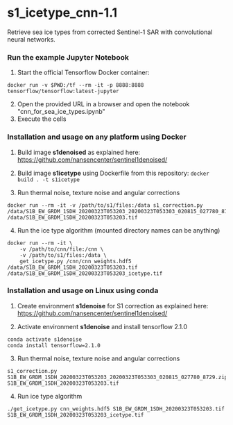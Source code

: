 # s1_icetype_cnn-1.1
Retrieve sea ice types from corrected Sentinel-1 SAR with convolutional neural networks.

### Run the example Jupyter Notebook

1. Start the official Tensorflow Docker container:
```
docker run -v $PWD:/tf --rm -it -p 8888:8888  tensorflow/tensorflow:latest-jupyter
```
2. Open the provided URL in a browser and open the notebook "cnn_for_sea_ice_types.ipynb"
3. Execute the cells

### Installation and usage on any platform using Docker

1. Build image **s1denoised** as explained here: https://github.com/nansencenter/sentinel1denoised/

2. Build image **s1icetype** using Dockerfile from this repository: `docker build . -t s1icetype`

3. Run thermal noise, texture noise and angular corrections

```
docker run --rm -it -v /path/to/s1/files:/data s1_correction.py /data/S1B_EW_GRDM_1SDH_20200323T053203_20200323T053303_020815_027780_8729.zip /data/S1B_EW_GRDM_1SDH_20200323T053203.tif
```

4. Run the ice type algorithm (mounted directory names can be anything)

```
docker run --rm -it \
    -v /path/to/cnn/file:/cnn \
    -v /path/to/s1/files:/data \
    get_icetype.py /cnn/cnn_weights.hdf5 /data/S1B_EW_GRDM_1SDH_20200323T053203.tif /data/S1B_EW_GRDM_1SDH_20200323T053203_icetype.tif
```

### Installation and usage on Linux using conda

1. Create environment **s1denoise** for S1 correction as explained here: https://github.com/nansencenter/sentinel1denoised/

2. Activate environment **s1denoise**  and install tensorflow 2.1.0

```
conda activate s1denoise
conda install tensorflow=2.1.0
```
3. Run thermal noise, texture noise and angular corrections

```
s1_correction.py S1B_EW_GRDM_1SDH_20200323T053203_20200323T053303_020815_027780_8729.zip S1B_EW_GRDM_1SDH_20200323T053203.tif
```

4. Run ice type algorithm

```
./get_icetype.py cnn_weights.hdf5 S1B_EW_GRDM_1SDH_20200323T053203.tif S1B_EW_GRDM_1SDH_20200323T053203_icetype.tif
```
